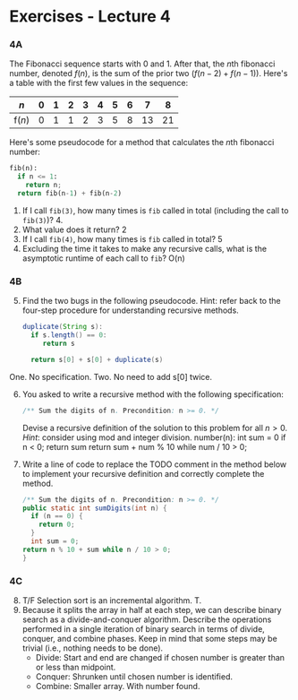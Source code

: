 # Exercises - Lecture 4

### 4A

The Fibonacci sequence starts with 0 and 1. After that, the $n$th fibonacci number, denoted $f(n)$, is the sum of the prior two ($f(n-2) + f(n-1)$). Here's a table with the first few values in the sequence:

| $n$    | 0    | 1    | 2    | 3    | 4    | 5    | 6    | 7    | 8    |
| ------ | ---- | ---- | ---- | ---- | ---- | ---- | ---- | ---- | ---- |
| f($n$) | 0    | 1    | 1    | 2    | 3    | 5    | 8    | 13   | 21   |

Here's some pseudocode for a method that calculates the $n$th fibonacci number:

```python
fib(n):
  if n <= 1:
    return n;
  return fib(n-1) + fib(n-2)
```

1. If I call `fib(3)`, how many times is `fib` called in total (including the call to `fib(3)`)? 4.
3. What value does it return? 2
4. If I call `fib(4)`, how many times is `fib` called in total? 5
5. Excluding the time it takes to make any recursive calls, what is the asymptotic runtime of each call to `fib`? O(n)

### 4B

5. Find the two bugs in the following pseudocode. Hint: refer back to the four-step procedure for understanding recursive methods.

   ```java
   duplicate(String s):
     if s.length() == 0:
     	return s
   
     return s[0] + s[0] + duplicate(s)
   ```
One. No specification. Two. No need to add s[0] twice. 

6. You asked to write a recursive method with the following specification:

   ```java
   /** Sum the digits of n. Precondition: n >= 0. */
   ```

   Devise a recursive definition of the solution to this problem for all $n > 0$. *Hint*: consider using mod and integer division.
number(n):
int sum = 0
if n < 0;
return sum
return sum + num % 10 while num / 10 > 0;
8. Write a line of code to replace the TODO comment in the method below to implement your recursive definition and correctly complete the method.

   ```java
   /** Sum the digits of n. Precondition: n >= 0. */
   public static int sumDigits(int n) {
     if (n == 0) {
       return 0;
     }
     int sum = 0;
   return n % 10 + sum while n / 10 > 0;
   }
   ```

### 4C

8. T/F Selection sort is an incremental algorithm. T.
9. Because it splits the array in half at each step, we can describe binary search as a divide-and-conquer algorithm. Describe the operations performed in a single iteration of binary search in terms of divide, conquer, and combine phases. Keep in mind that some steps may be trivial (i.e., nothing needs to be done).
   * Divide: Start and end are changed if chosen number is greater than or less than midpoint. 
   * Conquer: Shrunken until chosen number is identified. 
   * Combine: Smaller array. With number found. 



